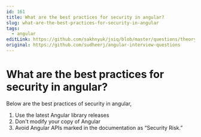 ```yaml
---
id: 161
title: What are the best practices for security in angular?
slug: what-are-the-best-practices-for-security-in-angular
tags:
  - angular
editLink: https://github.com/sakhnyuk/jsiq/blob/master/questions/theory/angular/161.md
original: https://github.com/sudheerj/angular-interview-questions
---
```


# What are the best practices for security in angular?

Below are the best practices of security in angular,

1. Use the latest Angular library releases
2. Don't modify your copy of Angular
3. Avoid Angular APIs marked in the documentation as “Security Risk.”